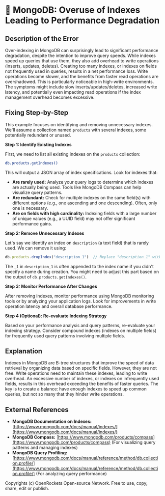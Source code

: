 # 🐞 MongoDB: Overuse of Indexes Leading to Performance Degradation


## Description of the Error

Over-indexing in MongoDB can surprisingly lead to significant performance degradation, despite the intention to improve query speeds.  While indexes speed up queries that use them, they also add overhead to write operations (inserts, updates, deletes).  Creating too many indexes, or indexes on fields not frequently used in queries, results in a net performance loss.  Write operations become slower, and the benefits from faster read operations are overshadowed.  This is particularly noticeable in high-write environments.  The symptoms might include slow inserts/updates/deletes, increased write latency, and potentially even impacting read operations if the index management overhead becomes excessive.


## Fixing Step-by-Step

This example focuses on identifying and removing unnecessary indexes.  We'll assume a collection named `products` with several indexes, some potentially redundant or unused.

**Step 1: Identify Existing Indexes**

First, we need to list all existing indexes on the `products` collection:

```bash
db.products.getIndexes()
```

This will output a JSON array of index specifications.  Look for indexes that:

* **Are rarely used:** Analyze your query logs to determine which indexes are actually being used. Tools like MongoDB Compass can help visualize query patterns.
* **Are redundant:**  Check for multiple indexes on the same field(s) with different options (e.g., one ascending and one descending). Often, only one is necessary.
* **Are on fields with high cardinality:** Indexing fields with a large number of unique values (e.g., a UUID field) may not offer significant performance gains.


**Step 2: Remove Unnecessary Indexes**

Let's say we identify an index on `description` (a text field) that is rarely used. We can remove it using:

```javascript
db.products.dropIndex("description_1")  // Replace "description_1" with the actual index name
```

The `_1` in `description_1` is often appended to the index name if you didn't specify a name during creation.  You might need to adjust this part based on the output of `db.products.getIndexes()`.


**Step 3:  Monitor Performance After Changes**

After removing indexes, monitor performance using MongoDB monitoring tools or by analyzing your application logs.  Look for improvements in write operation latency and overall database performance.


**Step 4 (Optional): Re-evaluate Indexing Strategy**

Based on your performance analysis and query patterns, re-evaluate your indexing strategy. Consider compound indexes (indexes on multiple fields) for frequently used query patterns involving multiple fields.


## Explanation

Indexes in MongoDB are B-tree structures that improve the speed of data retrieval by organizing data based on specific fields.  However, they are not free.  Write operations need to maintain these indexes, leading to write overhead. An excessive number of indexes, or indexes on infrequently used fields, results in this overhead exceeding the benefits of faster queries.  The key is to create a balance: have enough indexes to speed up common queries, but not so many that they hinder write operations.



## External References

* **MongoDB Documentation on Indexes:** [https://www.mongodb.com/docs/manual/indexes/](https://www.mongodb.com/docs/manual/indexes/)
* **MongoDB Compass:** [https://www.mongodb.com/products/compass](https://www.mongodb.com/products/compass) (For visualizing query patterns and managing indexes)
* **MongoDB Query Profiling:** [https://www.mongodb.com/docs/manual/reference/method/db.collection.profile/](https://www.mongodb.com/docs/manual/reference/method/db.collection.profile/) (For analyzing query performance)


Copyrights (c) OpenRockets Open-source Network. Free to use, copy, share, edit or publish.

